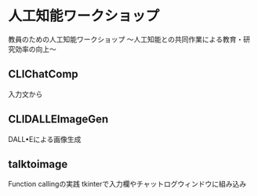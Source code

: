 # 人工知能ワークショップ

教員のための人工知能ワークショップ
〜人工知能との共同作業による教育・研究効率の向上〜

## CLIChatComp
入力文から


## CLIDALLEImageGen
DALL•Eによる画像生成


## talktoimage
Function callingの実践
tkinterで入力欄やチャットログウィンドウに組み込み